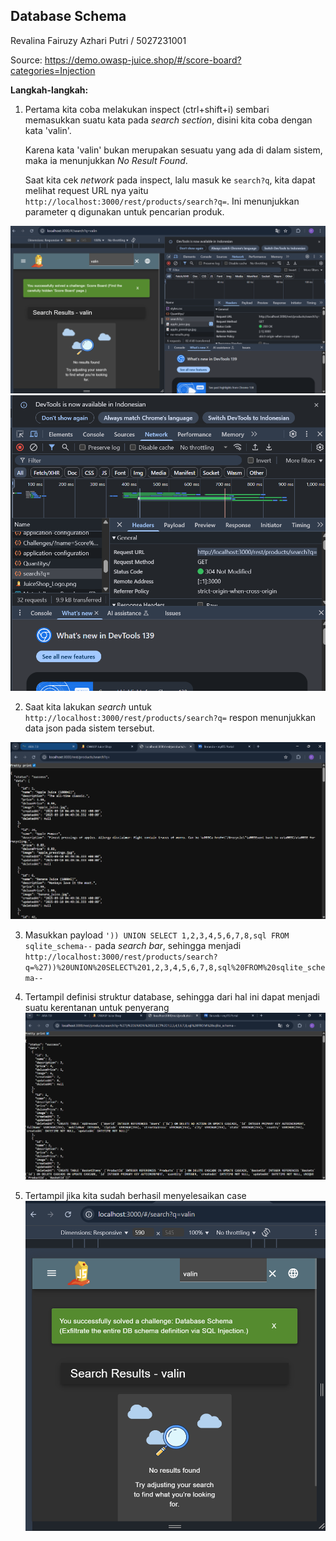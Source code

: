 ## Database Schema

Revalina Fairuzy Azhari Putri / 5027231001

Source: https://demo.owasp-juice.shop/#/score-board?categories=Injection

**Langkah-langkah:**

1. Pertama kita coba melakukan inspect (ctrl+shift+i) sembari memasukkan suatu kata pada *search section*, disini kita coba dengan kata 'valin'.

    Karena kata 'valin' bukan merupakan sesuatu yang ada di dalam sistem, maka ia menunjukkan *No Result Found*.

    Saat kita cek *network* pada inspect, lalu masuk ke `search?q`, kita dapat melihat request URL nya yaitu `http://localhost:3000/rest/products/search?q=`. Ini menunjukkan parameter q digunakan untuk pencarian produk.

![alt text](images/image-11.png)
![alt text](images/image-15.png)

2. Saat kita lakukan *search* untuk `http://localhost:3000/rest/products/search?q=` respon menunjukkan data json pada sistem tersebut. 


![alt text](images/image-12.png)

3. Masukkan payload `')) UNION SELECT 1,2,3,4,5,6,7,8,sql FROM sqlite_schema--` pada *search bar*, sehingga menjadi `http://localhost:3000/rest/products/search?q=%27))%20UNION%20SELECT%201,2,3,4,5,6,7,8,sql%20FROM%20sqlite_schema--`

4. Tertampil definisi struktur database, sehingga dari hal ini dapat menjadi suatu kerentanan untuk penyerang
![alt text](images/image-13.png)

5. Tertampil jika kita sudah berhasil menyelesaikan case
![alt text](images/image-14.png)
